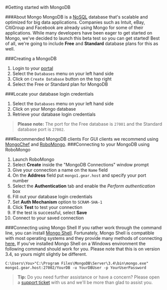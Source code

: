 #Getting started with MongoDB

###About Mongo
MongoDB is a [NoSQL](https://www.mongodb.com/nosql-explained) database that's scalable and optimized for big data applications. Companies such as Intuit, eBay, CitiGroup and Facebook are already using Mongo for some of their applications. While many developers have been eager to get started on Mongo, we've decided to launch this beta test so you can get started! Best of all, we're going to include **Free** and **Standard** database plans for this as well.



###Creating a MongoDB
1. Login to your [portal](https://my.gearhost.com)
1. Select the `Databases` menu on your left hand side 
1. Click on `Create Database` button on the top right
1. Select the Free or Standard plan for MongoDB

###Locate your database login credentials
1. Select the `Databases` menu on your left hand side
2. Click on your Mongo database
3. Retrieve your database login credentials

 >**Please note:** The port for the Free database is `27001` and the Standard database port is `27002`.

###Recommended MongoDB clients
For GUI clients we recommend using [MongoChef](http://3t.io/mongochef/download/) and [RoboMongo](https://robomongo.org/download). 
###Connecting to your MongoDB using RoboMongo
1. Launch RoboMongo
1. Select **Create** inside the "MongoDB Connections" window prompt
1. Give your connection a name on the `Name` field
1. On the **Address** field put `mongo1.gear.host` and specify your port number
1. Select the **Authentication** tab and enable the *Perform authentication* box
1. Fill out your database login credentials
1. Set **Auth Mechanism** option to `SCRAM-SHA-1`
1. Click **Test** to test your connection
1. If the test is successful, select **Save**
1. Connect to your saved connection


###Connecting using Mongo Shell
If you rather work through the command line, you can install [Mongo Shell](https://docs.mongodb.com/getting-started/shell/installation/). Fortunately, Mongo Shell is compatible with most operating systems and they provide many methods of connecting [here.](https://docs.mongodb.com/manual/reference/program/mongo/#use) If you've installed Mongo Shell on a Windows environment the following command should work for you. Please note that this is on version 3.4, so yours might slightly be different.


`C:\Users\You>"C:\Program Files\MongoDB\Server\3.4\bin\mongo.exe" mongo1.gear.host:27002/YourDB -u YourDBUser -p YourUserPassword`


>**Tip:** Do you need further assistance or have a concern? Please open a [support ticket](https://www.gearhost.com/documentation/how-to-open-a-support-ticket) with us and we'll be more than glad to assist you.